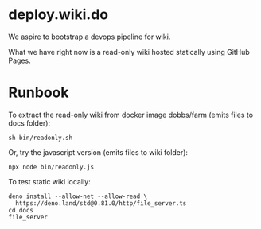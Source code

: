 # deploy.wiki.do

We aspire to bootstrap a devops pipeline for wiki.

What we have right now is a read-only wiki hosted statically using
GitHub Pages.

# Runbook

To extract the read-only wiki from docker image dobbs/farm (emits files to docs folder):

    sh bin/readonly.sh

Or, try the javascript version (emits files to wiki folder):

    npx node bin/readonly.js

To test static wiki locally:

    deno install --allow-net --allow-read \
      https://deno.land/std@0.81.0/http/file_server.ts
    cd docs
    file_server
